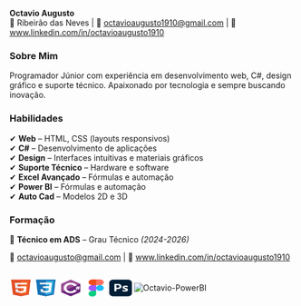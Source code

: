 **Octavio Augusto**  
📍 Ribeirão das Neves | 📧 octavioaugusto1910@gmail.com | 🔗 www.linkedin.com/in/octavioaugusto1910  

### **Sobre Mim**  
Programador Júnior com experiência em desenvolvimento web, C#, design gráfico e suporte técnico. Apaixonado por tecnologia e sempre buscando inovação.  

### **Habilidades**  
✔ **Web** – HTML, CSS (layouts responsivos)  
✔ **C#** – Desenvolvimento de aplicações  
✔ **Design** – Interfaces intuitivas e materiais gráficos  
✔ **Suporte Técnico** – Hardware e software  
✔ **Excel Avançado** – Fórmulas e automação  
✔ **Power BI** – Fórmulas e automação  
✔ **Auto Cad** – Modelos 2D e 3D
 


### **Formação**  
📌 **Técnico em ADS** – Grau Técnico *(2024-2026)*  


📧 octavioaugusto@gmail.com | 🔗 www.linkedin.com/in/octavioaugusto1910

<div style="display: inline_block"><br>  
  <img align="center" alt="Octavio-HTML" height="30" width="40" src="https://raw.githubusercontent.com/devicons/devicon/master/icons/html5/html5-original.svg">  
  <img align="center" alt="Octavio-CSS" height="30" width="40" src="https://raw.githubusercontent.com/devicons/devicon/master/icons/css3/css3-original.svg">  
  <img align="center" alt="Octavio-C#" height="30" width="40" src="https://raw.githubusercontent.com/devicons/devicon/master/icons/csharp/csharp-original.svg">  
  <img align="center" alt="Octavio-Figma" height="30" width="40" src="https://raw.githubusercontent.com/devicons/devicon/master/icons/figma/figma-original.svg">  
  <img align="center" alt="Octavio-Photoshop" height="30" width="40" src="https://raw.githubusercontent.com/devicons/devicon/master/icons/photoshop/photoshop-plain.svg">   
  <img align="center" alt="Octavio-PowerBI" height="30" width="40" src="https://upload.wikimedia.org/wikipedia/commons/c/cf/New_Power_BI_Logo.svg">  
 
</div>
